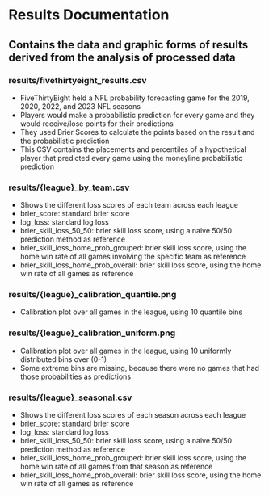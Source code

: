 # Results Documentation

## Contains the data and graphic forms of results derived from the analysis of processed data

### results/fivethirtyeight_results.csv
- FiveThirtyEight held a NFL probability forecasting game for the 2019, 2020, 2022, and 2023 NFL seasons
- Players would make a probabilistic prediction for every game and they would receive/lose points for their predictions
- They used Brier Scores to calculate the points based on the result and the probabilistic prediction
- This CSV contains the placements and percentiles of a hypothetical player that predicted every game using the moneyline probabilistic prediction

### results/{league}_by_team.csv
- Shows the different loss scores of each team across each league
- brier_score: standard brier score 
- log_loss: standard log loss
- brier_skill_loss_50_50: brier skill loss score, using a naive 50/50 prediction method as reference
- brier_skill_loss_home_prob_grouped: brier skill loss score, using the home win rate of all games involving the specific team as reference
- brier_skill_loss_home_prob_overall: brier skill loss score, using the home win rate of all games as reference

### results/{league}_calibration_quantile.png
- Calibration plot over all games in the league, using 10 quantile bins

### results/{league}_calibration_uniform.png
- Calibration plot over all games in the league, using 10 uniformly distributed bins over (0-1)
- Some extreme bins are missing, because there were no games that had those probabilities as predictions

### results/{league}_seasonal.csv
- Shows the different loss scores of each season across each league
- brier_score: standard brier score 
- log_loss: standard log loss
- brier_skill_loss_50_50: brier skill loss score, using a naive 50/50 prediction method as reference
- brier_skill_loss_home_prob_grouped: brier skill loss score, using the home win rate of all games from that season as reference
- brier_skill_loss_home_prob_overall: brier skill loss score, using the home win rate of all games as reference